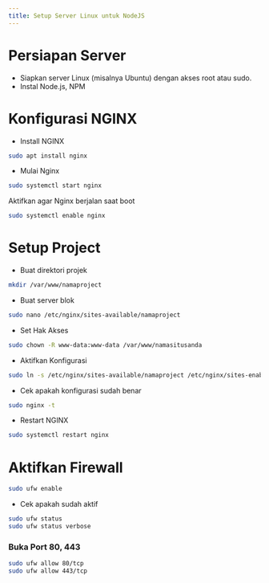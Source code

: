 ```yaml
---
title: Setup Server Linux untuk NodeJS
---
```


# Persiapan Server

- Siapkan server Linux (misalnya Ubuntu) dengan akses root atau sudo.
- Instal Node.js, NPM

# Konfigurasi NGINX
- Install NGINX
```bash
sudo apt install nginx
```
- Mulai Nginx
```bash
sudo systemctl start nginx
```
Aktifkan agar Nginx berjalan saat boot
```bash
sudo systemctl enable nginx
```
# Setup Project
- Buat direktori projek
```bash
mkdir /var/www/namaproject
```
- Buat server blok
```bash
sudo nano /etc/nginx/sites-available/namaproject
```
- Set Hak Akses
```bash
sudo chown -R www-data:www-data /var/www/namasitusanda
```
- Aktifkan Konfigurasi
```bash
sudo ln -s /etc/nginx/sites-available/namaproject /etc/nginx/sites-enabled
```
- Cek apakah konfigurasi sudah benar
```bash
sudo nginx -t
```
- Restart NGINX
```bash
sudo systemctl restart nginx
```

# Aktifkan Firewall
```bash
sudo ufw enable
```
- Cek apakah sudah aktif
```bash
sudo ufw status
sudo ufw status verbose
```
### Buka Port 80, 443
```bash
sudo ufw allow 80/tcp
sudo ufw allow 443/tcp
```
